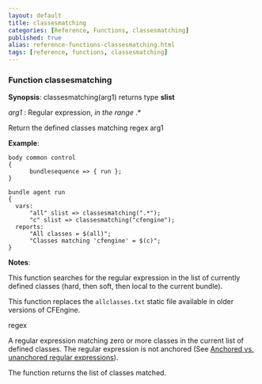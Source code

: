 ```yaml
---
layout: default
title: classesmatching
categories: [Reference, Functions, classesmatching]
published: true
alias: reference-functions-classesmatching.html
tags: [reference, functions, classesmatching]
---
```


### Function classesmatching

**Synopsis**: classesmatching(arg1) returns type **slist**

  
 *arg1* : Regular expression, *in the range* .\*   

Return the defined classes matching regex arg1

**Example**:  
   

```cf3
body common control
{
      bundlesequence => { run };
}

bundle agent run
{
  vars:
      "all" slist => classesmatching(".*");
      "c" slist => classesmatching("cfengine");
  reports:
      "All classes = $(all)";
      "Classes matching 'cfengine' = $(c)";
}

```

**Notes**:  
   
This function searches for the regular expression in the list of
currently defined classes (hard, then soft, then local to the current
bundle).

This function replaces the `allclasses.txt` static file available
in older versions of CFEngine.

regex

A regular expression matching zero or more classes in the current list
of defined classes. The regular expression is not anchored
(See [Anchored vs. unanchored regular expressions](#Anchored-vs_002e-unanchored-regular-expressions)).

The function returns the list of classes matched.
